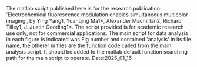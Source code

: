 The matlab script published here is for the research publication: 'Electrochemical fluorescence modulation enables simultaneous multicolor imaging', by Ying Yang1, Yuanqing Ma1*, Alexander Macmillan2, Richard Tilley1, J. Justin Gooding1*.
The script provided is for academic research use only, not for commercial applications.
The main script for data analysis in each figure is indicated was Fig number and contained 'analysis' in its file name, the otherer m files are the function code called from the main analysis script.  It should be added to the matlab default function searching path for the main script to operate. 
Date:2025_01_16

